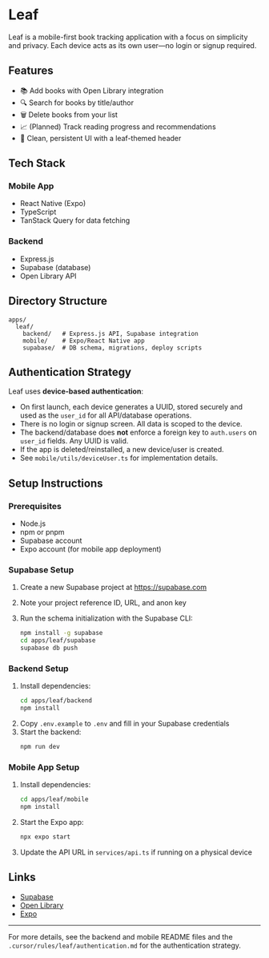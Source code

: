 # Leaf

Leaf is a mobile-first book tracking application with a focus on simplicity and privacy. Each device acts as its own user—no login or signup required.

## Features

- 📚 Add books with Open Library integration
- 🔍 Search for books by title/author
- 🗑️ Delete books from your list
- 📈 (Planned) Track reading progress and recommendations
- 🌱 Clean, persistent UI with a leaf-themed header

## Tech Stack

### Mobile App
- React Native (Expo)
- TypeScript
- TanStack Query for data fetching

### Backend
- Express.js
- Supabase (database)
- Open Library API

## Directory Structure

```
apps/
  leaf/
    backend/   # Express.js API, Supabase integration
    mobile/    # Expo/React Native app
    supabase/  # DB schema, migrations, deploy scripts
```

## Authentication Strategy

Leaf uses **device-based authentication**:
- On first launch, each device generates a UUID, stored securely and used as the `user_id` for all API/database operations.
- There is no login or signup screen. All data is scoped to the device.
- The backend/database does **not** enforce a foreign key to `auth.users` on `user_id` fields. Any UUID is valid.
- If the app is deleted/reinstalled, a new device/user is created.
- See `mobile/utils/deviceUser.ts` for implementation details.

## Setup Instructions

### Prerequisites
- Node.js
- npm or pnpm
- Supabase account
- Expo account (for mobile app deployment)

### Supabase Setup

1. Create a new Supabase project at https://supabase.com
2. Note your project reference ID, URL, and anon key
3. Run the schema initialization with the Supabase CLI:

   ```bash
   npm install -g supabase
   cd apps/leaf/supabase
   supabase db push
   ```

### Backend Setup

1. Install dependencies:
   ```bash
   cd apps/leaf/backend
   npm install
   ```
2. Copy `.env.example` to `.env` and fill in your Supabase credentials
3. Start the backend:
   ```bash
   npm run dev
   ```

### Mobile App Setup

1. Install dependencies:
   ```bash
   cd apps/leaf/mobile
   npm install
   ```
2. Start the Expo app:
   ```bash
   npx expo start
   ```
3. Update the API URL in `services/api.ts` if running on a physical device

## Links

- [Supabase](https://supabase.com)
- [Open Library](https://openlibrary.org/developers/api)
- [Expo](https://expo.dev)

---

For more details, see the backend and mobile README files and the `.cursor/rules/leaf/authentication.md` for the authentication strategy.
